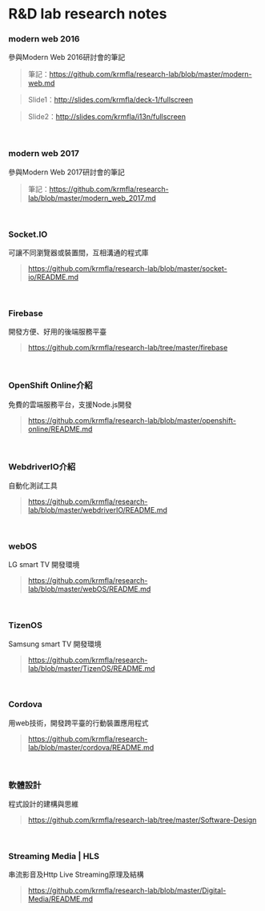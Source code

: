 # R&D lab research notes

### modern web 2016

參與Modern Web 2016研討會的筆記

> 筆記：https://github.com/krmfla/research-lab/blob/master/modern-web.md

>Slide1：http://slides.com/krmfla/deck-1/fullscreen

>Slide2：http://slides.com/krmfla/i13n/fullscreen

<br>

### modern web 2017

參與Modern Web 2017研討會的筆記

> 筆記：https://github.com/krmfla/research-lab/blob/master/modern_web_2017.md

<br>

### Socket.IO

可讓不同瀏覽器或裝置間，互相溝通的程式庫

>https://github.com/krmfla/research-lab/blob/master/socket-io/README.md

<br>

### Firebase

開發方便、好用的後端服務平臺

>https://github.com/krmfla/research-lab/tree/master/firebase

<br>

### OpenShift Online介紹

免費的雲端服務平台，支援Node.js開發

>https://github.com/krmfla/research-lab/blob/master/openshift-online/README.md

<br>

### WebdriverIO介紹

自動化測試工具

>https://github.com/krmfla/research-lab/blob/master/webdriverIO/README.md

<br>

### webOS

LG smart TV 開發環境

>https://github.com/krmfla/research-lab/blob/master/webOS/README.md

<br>

### TizenOS

Samsung smart TV 開發環境

>https://github.com/krmfla/research-lab/blob/master/TizenOS/README.md

<br>

### Cordova

用web技術，開發跨平臺的行動裝置應用程式

>https://github.com/krmfla/research-lab/blob/master/cordova/README.md

<br>

### 軟體設計

程式設計的建構與思維

>https://github.com/krmfla/research-lab/tree/master/Software-Design

<br>

### Streaming Media | HLS

串流影音及Http Live Streaming原理及結構

>https://github.com/krmfla/research-lab/blob/master/Digital-Media/README.md

